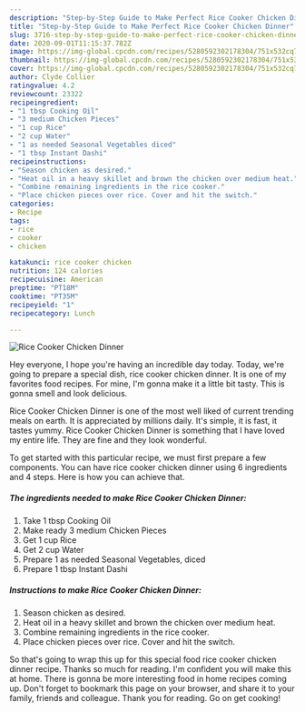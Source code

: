 ```yaml
---
description: "Step-by-Step Guide to Make Perfect Rice Cooker Chicken Dinner"
title: "Step-by-Step Guide to Make Perfect Rice Cooker Chicken Dinner"
slug: 3716-step-by-step-guide-to-make-perfect-rice-cooker-chicken-dinner
date: 2020-09-01T11:15:37.782Z
image: https://img-global.cpcdn.com/recipes/5280592302178304/751x532cq70/rice-cooker-chicken-dinner-recipe-main-photo.jpg
thumbnail: https://img-global.cpcdn.com/recipes/5280592302178304/751x532cq70/rice-cooker-chicken-dinner-recipe-main-photo.jpg
cover: https://img-global.cpcdn.com/recipes/5280592302178304/751x532cq70/rice-cooker-chicken-dinner-recipe-main-photo.jpg
author: Clyde Collier
ratingvalue: 4.2
reviewcount: 23322
recipeingredient:
- "1 tbsp Cooking Oil"
- "3 medium Chicken Pieces"
- "1 cup Rice"
- "2 cup Water"
- "1 as needed Seasonal Vegetables diced"
- "1 tbsp Instant Dashi"
recipeinstructions:
- "Season chicken as desired."
- "Heat oil in a heavy skillet and brown the chicken over medium heat."
- "Combine remaining ingredients in the rice cooker."
- "Place chicken pieces over rice. Cover and hit the switch."
categories:
- Recipe
tags:
- rice
- cooker
- chicken

katakunci: rice cooker chicken 
nutrition: 124 calories
recipecuisine: American
preptime: "PT18M"
cooktime: "PT35M"
recipeyield: "1"
recipecategory: Lunch

---
```



![Rice Cooker Chicken Dinner](https://img-global.cpcdn.com/recipes/5280592302178304/751x532cq70/rice-cooker-chicken-dinner-recipe-main-photo.jpg)

Hey everyone, I hope you're having an incredible day today. Today, we're going to prepare a special dish, rice cooker chicken dinner. It is one of my favorites food recipes. For mine, I'm gonna make it a little bit tasty. This is gonna smell and look delicious.



Rice Cooker Chicken Dinner is one of the most well liked of current trending meals on earth. It is appreciated by millions daily. It's simple, it is fast, it tastes yummy. Rice Cooker Chicken Dinner is something that I have loved my entire life. They are fine and they look wonderful.


To get started with this particular recipe, we must first prepare a few components. You can have rice cooker chicken dinner using 6 ingredients and 4 steps. Here is how you can achieve that.

<!--inarticleads1-->

##### The ingredients needed to make Rice Cooker Chicken Dinner:

1. Take 1 tbsp Cooking Oil
1. Make ready 3 medium Chicken Pieces
1. Get 1 cup Rice
1. Get 2 cup Water
1. Prepare 1 as needed Seasonal Vegetables, diced
1. Prepare 1 tbsp Instant Dashi




<!--inarticleads2-->

##### Instructions to make Rice Cooker Chicken Dinner:

1. Season chicken as desired.
1. Heat oil in a heavy skillet and brown the chicken over medium heat.
1. Combine remaining ingredients in the rice cooker.
1. Place chicken pieces over rice. Cover and hit the switch.




So that's going to wrap this up for this special food rice cooker chicken dinner recipe. Thanks so much for reading. I'm confident you will make this at home. There is gonna be more interesting food in home recipes coming up. Don't forget to bookmark this page on your browser, and share it to your family, friends and colleague. Thank you for reading. Go on get cooking!
